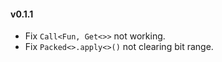 #### v0.1.1
- Fix `Call<Fun, Get<>>` not working.
- Fix `Packed<>.apply<>()` not clearing bit range.
